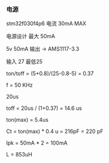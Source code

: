 ### 电源

stm32f030f4p6 电流 30mA MAX

电源设计 最大 50mA 

5v 50mA 输出 -> AMS1117-3.3

输入 27 最低25


ton/toff = (5+0.8)/(25-0.8-5) = 0.37

f = 50 KHz

20us

toff = 20us / (1+0.37) = 14.6 us

ton(max)  = 5.4us

Ct = ton(max) * 0.4 u = 216pF = 220 pF

Ipk = 50mA * 2 = 100mA

L = 853uH
